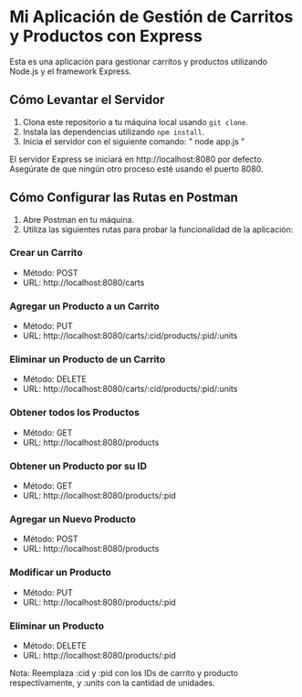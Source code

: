 # Mi Aplicación de Gestión de Carritos y Productos con Express

Esta es una aplicación para gestionar carritos y productos utilizando Node.js y el framework Express.

## Cómo Levantar el Servidor

1. Clona este repositorio a tu máquina local usando `git clone`.
2. Instala las dependencias utilizando `npm install`.
3. Inicia el servidor con el siguiente comando: " node app.js "

El servidor Express se iniciará en http://localhost:8080 por defecto. Asegúrate de que ningún otro proceso esté usando el puerto 8080.

## Cómo Configurar las Rutas en Postman

1. Abre Postman en tu máquina.
2. Utiliza las siguientes rutas para probar la funcionalidad de la aplicación:

### Crear un Carrito

- Método: POST
- URL: http://localhost:8080/carts

### Agregar un Producto a un Carrito

- Método: PUT
- URL: http://localhost:8080/carts/:cid/products/:pid/:units

### Eliminar un Producto de un Carrito

- Método: DELETE
- URL: http://localhost:8080/carts/:cid/products/:pid/:units

### Obtener todos los Productos

- Método: GET
- URL: http://localhost:8080/products

### Obtener un Producto por su ID

- Método: GET
- URL: http://localhost:8080/products/:pid

### Agregar un Nuevo Producto

- Método: POST
- URL: http://localhost:8080/products

### Modificar un Producto

- Método: PUT
- URL: http://localhost:8080/products/:pid

### Eliminar un Producto

- Método: DELETE
- URL: http://localhost:8080/products/:pid

Nota: Reemplaza :cid y :pid con los IDs de carrito y producto respectivamente, y :units con la cantidad de unidades.

